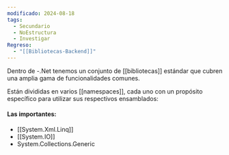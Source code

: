 ```yaml
---
modificado: 2024-08-18
tags:
  - Secundario
  - NoEstructura
  - Investigar
Regreso:
  - "[[Bibliotecas-Backend]]"
---
```

Dentro de -.Net tenemos un conjunto de [[bibliotecas]] estándar que cubren una amplia gama de funcionalidades comunes. 

Están divididas en varios [[namespaces]], cada uno con un propósito específico para utilizar sus respectivos ensamblados:

#### Las importantes:
+ [[System.Xml.Linq]]
+ [[System.IO]]
+ System.Collections.Generic




